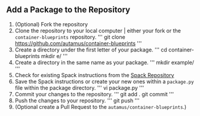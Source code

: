 ## Add a Package to the Repository
1. (Optional) Fork the repository
2. Clone the repository to your local computer | either your fork or the `container-blueprints` repository.
'''
git clone https://github.com/autamus/container-blueprints
'''
3. Create a directory under the first letter of your package.
'''
cd container-blueprints
mkdir e/
'''
4. Create a directory in the same name as your package.
'''
mkdir example/
'''
5. Check for existing Spack instructions from the [Spack Repository](https://github.com/spack/spack/tree/develop/var/spack/repos/)
6. Save the Spack instructions or create your new ones within a `package.py` file within the package directory.
'''
vi package.py
'''
7. Commit your changes to the repository.
'''
git add .
git commit
'''
8. Push the changes to your repository.
'''
git push
'''
9. (Optional create a Pull Request to the `autamus/container-blueprints`.)